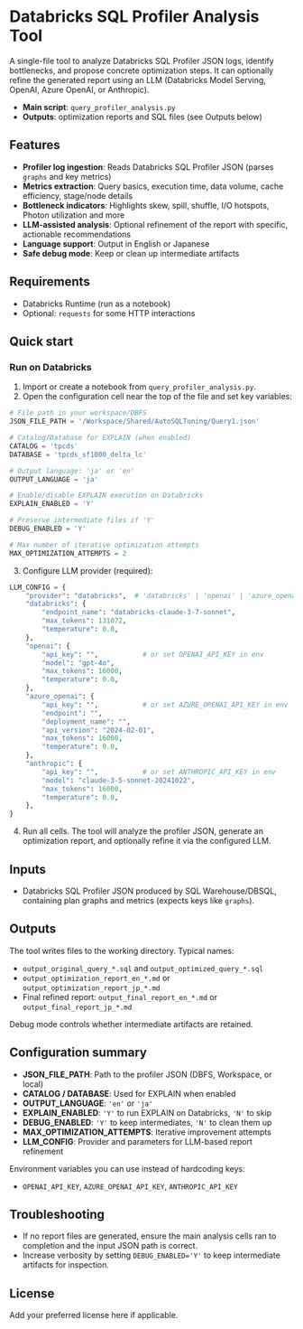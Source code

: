 # Databricks SQL Profiler Analysis Tool

A single-file tool to analyze Databricks SQL Profiler JSON logs, identify bottlenecks, and propose concrete optimization steps. It can optionally refine the generated report using an LLM (Databricks Model Serving, OpenAI, Azure OpenAI, or Anthropic).

- **Main script**: `query_profiler_analysis.py`
- **Outputs**: optimization reports and SQL files (see Outputs below)

## Features
- **Profiler log ingestion**: Reads Databricks SQL Profiler JSON (parses `graphs` and key metrics)
- **Metrics extraction**: Query basics, execution time, data volume, cache efficiency, stage/node details
- **Bottleneck indicators**: Highlights skew, spill, shuffle, I/O hotspots, Photon utilization and more
- **LLM-assisted analysis**: Optional refinement of the report with specific, actionable recommendations
- **Language support**: Output in English or Japanese
- **Safe debug mode**: Keep or clean up intermediate artifacts

## Requirements
- Databricks Runtime (run as a notebook)
- Optional: `requests` for some HTTP interactions

## Quick start

### Run on Databricks
1. Import or create a notebook from `query_profiler_analysis.py`.
2. Open the configuration cell near the top of the file and set key variables:

```python
# File path in your workspace/DBFS
JSON_FILE_PATH = '/Workspace/Shared/AutoSQLTuning/Query1.json'

# Catalog/Database for EXPLAIN (when enabled)
CATALOG = 'tpcds'
DATABASE = 'tpcds_sf1000_delta_lc'

# Output language: 'ja' or 'en'
OUTPUT_LANGUAGE = 'ja'

# Enable/disable EXPLAIN execution on Databricks
EXPLAIN_ENABLED = 'Y'

# Preserve intermediate files if 'Y'
DEBUG_ENABLED = 'Y'

# Max number of iterative optimization attempts
MAX_OPTIMIZATION_ATTEMPTS = 2
```

3. Configure LLM provider (required):

```python
LLM_CONFIG = {
    "provider": "databricks",  # 'databricks' | 'openai' | 'azure_openai' | 'anthropic'
    "databricks": {
        "endpoint_name": "databricks-claude-3-7-sonnet",
        "max_tokens": 131072,
        "temperature": 0.0,
    },
    "openai": {
        "api_key": "",           # or set OPENAI_API_KEY in env
        "model": "gpt-4o",
        "max_tokens": 16000,
        "temperature": 0.0,
    },
    "azure_openai": {
        "api_key": "",           # or set AZURE_OPENAI_API_KEY in env
        "endpoint": "",
        "deployment_name": "",
        "api_version": "2024-02-01",
        "max_tokens": 16000,
        "temperature": 0.0,
    },
    "anthropic": {
        "api_key": "",           # or set ANTHROPIC_API_KEY in env
        "model": "claude-3-5-sonnet-20241022",
        "max_tokens": 16000,
        "temperature": 0.0,
    },
}
```

4. Run all cells. The tool will analyze the profiler JSON, generate an optimization report, and optionally refine it via the configured LLM.

## Inputs
- Databricks SQL Profiler JSON produced by SQL Warehouse/DBSQL, containing plan graphs and metrics (expects keys like `graphs`).

## Outputs
The tool writes files to the working directory. Typical names:
- `output_original_query_*.sql` and `output_optimized_query_*.sql`
- `output_optimization_report_en_*.md` or `output_optimization_report_jp_*.md`
- Final refined report: `output_final_report_en_*.md` or `output_final_report_jp_*.md`

Debug mode controls whether intermediate artifacts are retained.

## Configuration summary
- **JSON_FILE_PATH**: Path to the profiler JSON (DBFS, Workspace, or local)
- **CATALOG / DATABASE**: Used for EXPLAIN when enabled
- **OUTPUT_LANGUAGE**: `'en'` or `'ja'`
- **EXPLAIN_ENABLED**: `'Y'` to run EXPLAIN on Databricks, `'N'` to skip
- **DEBUG_ENABLED**: `'Y'` to keep intermediates, `'N'` to clean them up
- **MAX_OPTIMIZATION_ATTEMPTS**: Iterative improvement attempts
- **LLM_CONFIG**: Provider and parameters for LLM-based report refinement

Environment variables you can use instead of hardcoding keys:
- `OPENAI_API_KEY`, `AZURE_OPENAI_API_KEY`, `ANTHROPIC_API_KEY`

## Troubleshooting
- If no report files are generated, ensure the main analysis cells ran to completion and the input JSON path is correct.
- Increase verbosity by setting `DEBUG_ENABLED='Y'` to keep intermediate artifacts for inspection.

## License
Add your preferred license here if applicable.
